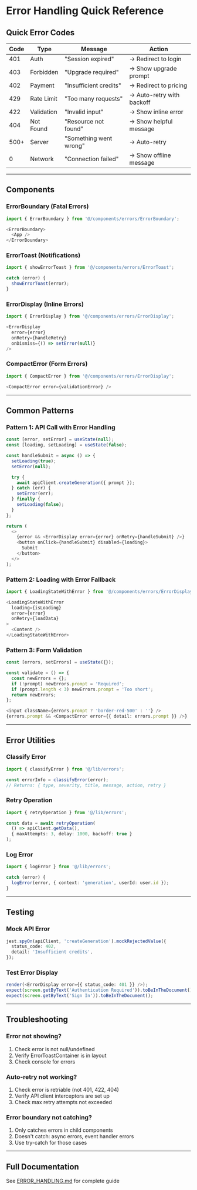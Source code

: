 # Error Handling Quick Reference

## Quick Error Codes

| Code | Type | Message | Action |
|------|------|---------|--------|
| 401 | Auth | "Session expired" | → Redirect to login |
| 403 | Forbidden | "Upgrade required" | → Show upgrade prompt |
| 402 | Payment | "Insufficient credits" | → Redirect to pricing |
| 429 | Rate Limit | "Too many requests" | → Auto-retry with backoff |
| 422 | Validation | "Invalid input" | → Show inline error |
| 404 | Not Found | "Resource not found" | → Show helpful message |
| 500+ | Server | "Something went wrong" | → Auto-retry |
| 0 | Network | "Connection failed" | → Show offline message |

---

## Components

### ErrorBoundary (Fatal Errors)
```typescript
import { ErrorBoundary } from '@/components/errors/ErrorBoundary';

<ErrorBoundary>
  <App />
</ErrorBoundary>
```

### ErrorToast (Notifications)
```typescript
import { showErrorToast } from '@/components/errors/ErrorToast';

catch (error) {
  showErrorToast(error);
}
```

### ErrorDisplay (Inline Errors)
```typescript
import { ErrorDisplay } from '@/components/errors/ErrorDisplay';

<ErrorDisplay
  error={error}
  onRetry={handleRetry}
  onDismiss={() => setError(null)}
/>
```

### CompactError (Form Errors)
```typescript
import { CompactError } from '@/components/errors/ErrorDisplay';

<CompactError error={validationError} />
```

---

## Common Patterns

### Pattern 1: API Call with Error Handling
```typescript
const [error, setError] = useState(null);
const [loading, setLoading] = useState(false);

const handleSubmit = async () => {
  setLoading(true);
  setError(null);

  try {
    await apiClient.createGeneration({ prompt });
  } catch (err) {
    setError(err);
  } finally {
    setLoading(false);
  }
};

return (
  <>
    {error && <ErrorDisplay error={error} onRetry={handleSubmit} />}
    <button onClick={handleSubmit} disabled={loading}>
      Submit
    </button>
  </>
);
```

### Pattern 2: Loading with Error Fallback
```typescript
import { LoadingStateWithError } from '@/components/errors/ErrorDisplay';

<LoadingStateWithError
  loading={isLoading}
  error={error}
  onRetry={loadData}
>
  <Content />
</LoadingStateWithError>
```

### Pattern 3: Form Validation
```typescript
const [errors, setErrors] = useState({});

const validate = () => {
  const newErrors = {};
  if (!prompt) newErrors.prompt = 'Required';
  if (prompt.length < 3) newErrors.prompt = 'Too short';
  return newErrors;
};

<input className={errors.prompt ? 'border-red-500' : ''} />
{errors.prompt && <CompactError error={{ detail: errors.prompt }} />}
```

---

## Error Utilities

### Classify Error
```typescript
import { classifyError } from '@/lib/errors';

const errorInfo = classifyError(error);
// Returns: { type, severity, title, message, action, retry }
```

### Retry Operation
```typescript
import { retryOperation } from '@/lib/errors';

const data = await retryOperation(
  () => apiClient.getData(),
  { maxAttempts: 3, delay: 1000, backoff: true }
);
```

### Log Error
```typescript
import { logError } from '@/lib/errors';

catch (error) {
  logError(error, { context: 'generation', userId: user.id });
}
```

---

## Testing

### Mock API Error
```typescript
jest.spyOn(apiClient, 'createGeneration').mockRejectedValue({
  status_code: 402,
  detail: 'Insufficient credits',
});
```

### Test Error Display
```typescript
render(<ErrorDisplay error={{ status_code: 401 }} />);
expect(screen.getByText('Authentication Required')).toBeInTheDocument();
expect(screen.getByText('Sign In')).toBeInTheDocument();
```

---

## Troubleshooting

### Error not showing?
1. Check error is not null/undefined
2. Verify ErrorToastContainer is in layout
3. Check console for errors

### Auto-retry not working?
1. Check error is retriable (not 401, 422, 404)
2. Verify API client interceptors are set up
3. Check max retry attempts not exceeded

### Error boundary not catching?
1. Only catches errors in child components
2. Doesn't catch: async errors, event handler errors
3. Use try-catch for those cases

---

## Full Documentation

See [ERROR_HANDLING.md](./ERROR_HANDLING.md) for complete guide
